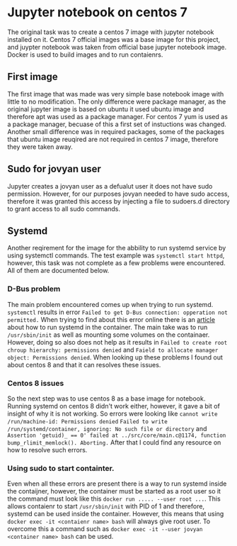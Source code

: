 # Jupyter notebook on centos 7
The original task was to create a centos 7 image with jupyter notebook installed on it. Centos 7 official images was a base image for this project, and juypter notebook was taken from official base jupyter notebook image. Docker is used to build images and to run contaienrs. 
## First image
The first image that was made was very simple base notebook image with little to no modification. The only difference were package manager, as the original jupyter image is based on ubuntu it used ubuntu image and therefore apt was used as a package manager. For centos 7 yum is used as a package manager, becuase of this a first set of instuctions was changed. Another small difference was in required packages, some of the packages that ubuntu image reuqired are not required in centos 7 image, therefore they were taken away.
## Sudo for jovyan user
Jupyter creates a jovyan user as a defualut user it does not have sudo permission. However, for our purposes jovyan needed to have sudo access, therefore it was granted this access by injecting a file to sudoers.d directory to grant access to all sudo commands.

## Systemd 
Another reqirement for the image for the abbility to run systemd service by using systemctl commands. The test example was `systemctl start httpd`, however, this task was not complete as a few problems were encountered. All of them are documented below.

### D-Bus problem
The main problem encountered comes up when trying to run systemd. `systemctl` results in error `Failed to get D-Bus connection: opperation not permitted.` When trying to find about this error online there is an [article](https://developers.redhat.com/blog/2016/09/13/running-systemd-in-a-non-privileged-container#) about how to run systemd in the container. The main take was to run `/usr/sbin/init` as well as mounting some volumes on the containaer. However, doing so also does not help as it results in `Failed to create root chroup hierarchy: permissions denied` and `Faield to allocate manager object: Permissions denied`. When looking up these problems I found out about centos 8 and that it can resolves these issues.

### Centos 8 issues
So the next step was to use centos 8 as a base image for notebook. Running systemd on centos 8 didn't work either, however, it gave a bit of insight of why it is not working. So errors were looking like `cannot write /run/machine-id: Permissions denied` `Failed to write /run/systemd/container, ignoring: No such file or directory` and `Assertion 'getuid)_ == 0' failed at ../src/core/main.c@1174, function bump_rlimit_memlock(). Aborting.` After that I could find any resource on how to resolve such errors.

### Using sudo to start containter.
Even when all these errors are present there is a way to run systemd inside the contaijner, however, the container must be started as a root user so it the command must look like this `docker run ..... --user root ...`. This allows contaienr to start `/usr/sbin/init` with PID of 1 and therefore, systemd can be used inside the container. However, this means that using `docker exec -it <contaienr name> bash` will always give root user. To overcome this a command such as `docker exec -it --user jovyan <container name> bash` can be used.